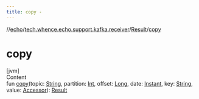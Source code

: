 ```yaml
---
title: copy -
---
```

//[echo](../../index.md)/[tech.whence.echo.support.kafka.receiver](../index.md)/[Result](index.md)/[copy](copy.md)



# copy  
[jvm]  
Content  
fun [copy](copy.md)(topic: [String](https://kotlinlang.org/api/latest/jvm/stdlib/kotlin/-string/index.html), partition: [Int](https://kotlinlang.org/api/latest/jvm/stdlib/kotlin/-int/index.html), offset: [Long](https://kotlinlang.org/api/latest/jvm/stdlib/kotlin/-long/index.html), date: [Instant](https://docs.oracle.com/javase/8/docs/api/java/time/Instant.html), key: [String](https://kotlinlang.org/api/latest/jvm/stdlib/kotlin/-string/index.html), value: [Accessor](../../tech.whence.echo.container.accessor/-accessor/index.md)): [Result](index.md)  



